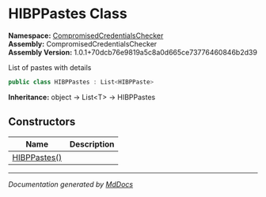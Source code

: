 ﻿<!--  
  <auto-generated>   
    The contents of this file were generated by a tool.  
    Changes to this file may be list if the file is regenerated  
  </auto-generated>   
-->

# HIBPPastes Class

**Namespace:** [CompromisedCredentialsChecker](../index.md)  
**Assembly:** CompromisedCredentialsChecker  
**Assembly Version:** 1.0.1+70dcb76e9819a5c8a0d665ce73776460846b2d39

List of pastes with details

```csharp
public class HIBPPastes : List<HIBPPaste>
```

**Inheritance:** object → List\<T\> → HIBPPastes

## Constructors

| Name                                  | Description |
| ------------------------------------- | ----------- |
| [HIBPPastes()](constructors/index.md) |             |

___

*Documentation generated by [MdDocs](https://github.com/ap0llo/mddocs)*
